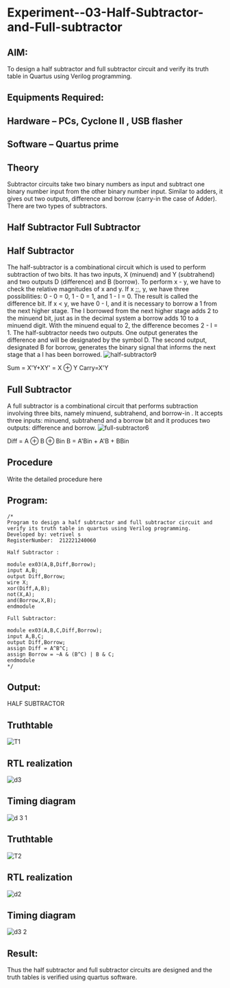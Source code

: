 # Experiment--03-Half-Subtractor-and-Full-subtractor

## AIM:
To design a half subtractor and full subtractor circuit and verify its truth table in Quartus using Verilog programming.

## Equipments Required:
## Hardware – PCs, Cyclone II , USB flasher
## Software – Quartus prime
## Theory
Subtractor circuits take two binary numbers as input and subtract one binary number input from the other binary number input. Similar to adders, it gives out two outputs, difference and borrow (carry-in the case of Adder). There are two types of subtractors.

## Half Subtractor Full Subtractor
## Half Subtractor
The half-subtractor is a combinational circuit which is used to perform subtraction of two bits. It has two inputs, X (minuend) and Y (subtrahend) and two outputs D (difference) and B (borrow). To perform x - y, we have to check the relative magnitudes of x and y. If x ;;, y, we have three possibilities: 0 - 0 = 0, 1 - 0 = 1, and 1 - I = 0. The result is called the difference bit. If x < y, we have 0 - I, and it is necessary to borrow a 1 from the next higher stage. The I borrowed from the next higher stage adds 2 to the minuend bit, just as in the decimal system a borrow adds 10 to a minuend digit. With the minuend equal to 2, the difference becomes 2 - I = 1. The half-subtractor needs two outputs. One output generates the difference and will be designated by the symbol D. The second output, designated B for borrow, generates the binary signal that informs the next stage that a I has been borrowed.
![half-subtractor9](https://user-images.githubusercontent.com/36288975/166112538-58c3bc7c-ee5d-4e6a-ac8d-8e8328efe27a.png)


Sum = X'Y+XY' = X ⊕ Y
Carry=X'Y

## Full Subtractor
A full subtractor is a combinational circuit that performs subtraction involving three bits, namely minuend, subtrahend, and borrow-in . It accepts three inputs: minuend, subtrahend and a borrow bit and it produces two outputs: difference and borrow. 
![full-subtractor6](https://user-images.githubusercontent.com/36288975/166112541-24c68359-3de8-4674-ae22-8272ffc385ed.png)


Diff = A ⊕ B ⊕ Bin B = A'Bin + A'B + BBin

## Procedure



Write the detailed procedure here 


## Program:
~~~
/*
Program to design a half subtractor and full subtractor circuit and verify its truth table in quartus using Verilog programming.
Developed by: vetrivel s
RegisterNumber:  212221240060

Half Subtractor :

module ex03(A,B,Diff,Borrow);
input A,B;
output Diff,Borrow;
wire X;
xor(Diff,A,B);
not(X,A);
and(Borrow,X,B);
endmodule

Full Subtractor:

module ex03(A,B,C,Diff,Borrow);
input A,B,C;
output Diff,Borrow;
assign Diff = A^B^C;
assign Borrow = ~A & (B^C) | B & C;
endmodule
*/
~~~
## Output:
HALF SUBTRACTOR

## Truthtable
![T1](https://user-images.githubusercontent.com/95363138/167686175-7321f4fc-3db1-4fbb-9ff1-9348b7cb738d.png)
##  RTL realization
![d3](https://user-images.githubusercontent.com/95363138/167686265-cf2711bf-18f1-4ac7-b57a-5f5c0f45317b.png)
## Timing diagram 
![d 3 1](https://user-images.githubusercontent.com/95363138/167686286-1d85a121-0b9f-476c-b1bb-6ea0ca293508.png)
## Truthtable
![T2](https://user-images.githubusercontent.com/95363138/167686450-c791d60c-8384-416b-8b43-27260d58b811.png)
## RTL realization
![d2](https://user-images.githubusercontent.com/95363138/167686508-72149dcb-2f53-4e8e-bcad-ee13f0aa04ac.png)
## Timing diagram
![d3 2](https://user-images.githubusercontent.com/95363138/167686652-b03c70a8-d64f-4260-839d-926a914a73d3.png)
## Result:
Thus the half subtractor and full subtractor circuits are designed and the truth tables is verified using quartus software.
